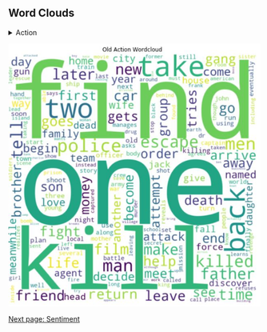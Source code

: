 
## Word Clouds


<details>
  <summary>
    Action
  </summary>
  <br>

  ![Old Action Word Cloud](images/wordclouds/OldActionWC.jpg)

</details>


![Old Action Word Cloud](images/wordclouds/OldActionWC.jpg)



[New Action Word Cloud]: images/wordclouds/NewActionWC.jpg



[Next page: Sentiment](sentiment.md)
